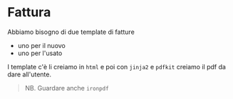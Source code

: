 # Fattura

Abbiamo bisogno di due template di fatture

- uno per il nuovo
- uno per l'usato

I template c'è li creiamo in `html` e poi con `jinja2` e `pdfkit` creiamo il pdf da dare all'utente.

> NB. Guardare anche `ironpdf`

